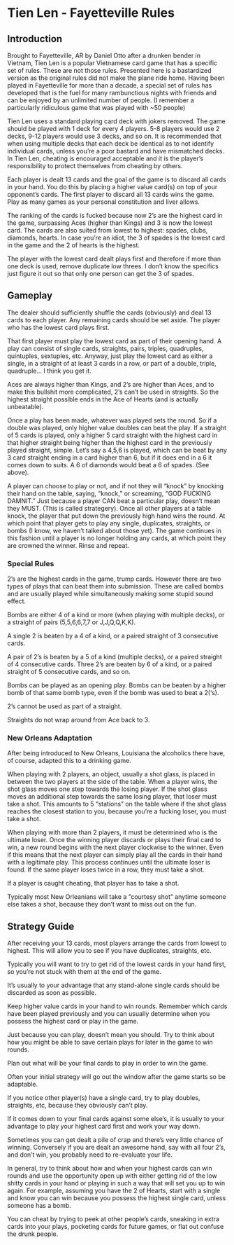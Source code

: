 # Tien Len - Fayetteville Rules

## Introduction

Brought to Fayetteville, AR by Daniel Otto after a drunken bender in Vietnam, Tien Len is a popular Vietnamese card game that has a specific set of rules. These are not those rules. Presented here is a bastardized version as the original rules did not make the plane ride home. Having been played in Fayetteville for more than a decade, a special set of rules has developed that is the fuel for many rambunctious nights with friends and can be enjoyed by an unlimited number of people. (I remember a particularly ridiculous game that was played with ~50 people)

Tien Len uses a standard playing card deck with jokers removed. The game should be played with 1 deck for every 4 players.  5-8 players would use 2 decks, 9-12 players would use 3 decks, and so on. It is recommended that when using multiple decks that each deck be identical as to not identify individual cards, unless you’re a poor bastard and have mismatched decks. In Tien Len, cheating is encouraged acceptable and it is the player’s responsibility to protect themselves from cheating by others. 

Each player is dealt 13 cards and the goal of the game is to discard all cards in your hand. You do this by placing a higher value card(s) on top of your opponent’s cards. The first player to discard all 13 cards wins the game. Play as many games as your personal constitution and liver allows. 

The ranking of the cards is fucked because now 2’s are the highest card in the game, surpassing Aces (higher than Kings) and 3 is now the lowest card. The cards are also suited from lowest to highest: spades, clubs, diamonds, hearts. In case you’re an idiot, the 3 of spades is the lowest card in the game and the 2 of hearts is the highest. 

The player with the lowest card dealt plays first and therefore if more than one deck is used, remove duplicate low threes. I don’t know the specifics just figure it out so that only one person can get the 3 of spades. 

## Gameplay

The dealer should sufficiently shuffle the cards (obviously) and deal 13 cards to each player. Any remaining cards should be set aside. The player who has the lowest card plays first. 

That first player must play the lowest card as part of their opening hand. A play can consist of single cards, straights, pairs, triples, quadruples, quintuples, sextuples, etc. Anyway, just play the lowest card as either a single, in a straight of at least 3 cards in a row, or part of a double, triple, quadruple... I think you get it. 

Aces are always higher than Kings, and 2’s are higher than Aces, and to make this bullshit more complicated, 2’s can’t be used in straights. So the highest straight possible ends in the Ace of Hearts (and is actually unbeatable). 

Once a play has been made, whatever was played sets the round. So if a double was played, only higher value doubles can beat the play. If a straight of 5 cards is played, only a higher 5 card straight with the highest card in that higher straight being higher than the highest card in the previously played straight, simple. Let’s say a 4,5,6 is played, which can be beat by any 3 card straight ending in a card higher than 6, but if it does end in a 6 it comes down to suits. A 6 of diamonds would beat a 6 of spades. (See above). 

A player can choose to play or not, and if not they will “knock” by knocking their hand on the table, saying, “knock,” or screaming, “GOD FUCKING DAMNIT.”  Just because a player CAN beat a particular play, doesn’t mean they MUST. (This is called strategery). Once all other players at a table knock, the player that put down the previously high hand wins the round. At which point that player gets to play any single, duplicates, straights, or bombs (I know, we haven’t talked about those yet). The game continues in this fashion until a player is no longer holding any cards, at which point they are crowned the winner. Rinse and repeat. 

### Special Rules

2’s are the highest cards in the game, trump cards. However there are two types of plays that can beat them into submission. These are called bombs and are usually played while simultaneously making some stupid sound effect. 

Bombs are either 4 of a kind or more (when playing with multiple decks), or a straight of pairs (5,5,6,6,7,7 or J,J,Q,Q,K,K). 

A single 2 is beaten by a 4 of a kind, or a paired straight of 3 consecutive cards. 

A pair of 2’s is beaten by a 5 of a kind (multiple decks), or a paired straight of 4 consecutive cards. Three 2’s are beaten by 6 of a kind, or a paired straight of 5 consecutive cards, and so on. 

Bombs can be played as an opening play. Bombs can be beaten by a higher bomb of that same bomb type, even if the bomb was used to beat a 2(‘s). 

2’s cannot be used as part of a straight. 

Straights do not wrap around from Ace back to 3. 

### New Orleans Adaptation

After being introduced to New Orleans, Louisiana the alcoholics there have, of course, adapted this to a drinking game. 

When playing with 2 players, an object, usually a shot glass, is placed in between the two players at the side of the table. When a player wins, the shot glass moves one step towards the losing player. If the shot glass moves an additional step towards the same losing player, that loser must take a shot. This amounts to 5 “stations” on the table where if the shot glass reaches the closest station to you, because you’re a fucking loser, you must take a shot. 

When playing with more than 2 players, it must be determined who is the ultimate loser. Once the winning player discards or plays their final card to win, a new round begins with the next player clockwise to the winner. Even if this means that the next player can simply play all the cards in their hand with a legitimate play. This process continues until the ultimate loser is found. If the same player loses twice in a row, they must take a shot. 

If a player is caught cheating, that player has to take a shot. 

Typically most New Orleanians will take a “courtesy shot” anytime someone else takes a shot, because they don’t want to miss out on the fun. 

## Strategy Guide

After receiving your 13 cards, most players arrange the cards from lowest to highest. This will allow you to see if you have duplicates, straights, etc. 

Typically you will want to try to get rid of the lowest cards in your hand first, so you’re not stuck with them at the end of the game. 

It’s usually to your advantage that any stand-alone single cards should be discarded as soon as possible. 

Keep higher value cards in your hand to win rounds.  Remember which cards have been played previously and you can usually determine when you possess the highest card or play in the game. 

Just because you can play, doesn’t mean you should. Try to think about how you might be able to save certain plays for later in the game to win rounds. 

Plan out what will be your final cards to play in order to win the game. 

Often your initial strategy will go out the window after the game starts so be adaptable. 

If you notice other player(s) have a single card, try to play doubles, straights, etc, because they obviously can’t play. 

If it comes down to your final cards against some else’s, it is usually to your advantage to play your highest card first and work your way down. 

Sometimes you can get dealt a pile of crap and there’s very little chance of winning. Conversely if you are dealt an awesome hand, say with all four 2’s, and don’t win, you probably need to re-evaluate your life. 

In general, try to think about how and when your highest cards can win rounds and use the opportunity open up with either getting rid of the low shitty cards in your hand or playing in such a way that will set you up to win again. For example, assuming you have the 2 of Hearts, start with a single and know you can win because you possess the highest single card, unless someone has a bomb. 

You can cheat by trying to peek at other people’s cards, sneaking in extra cards into your plays, pocketing cards for future games, or flat out confuse the drunk people. 
